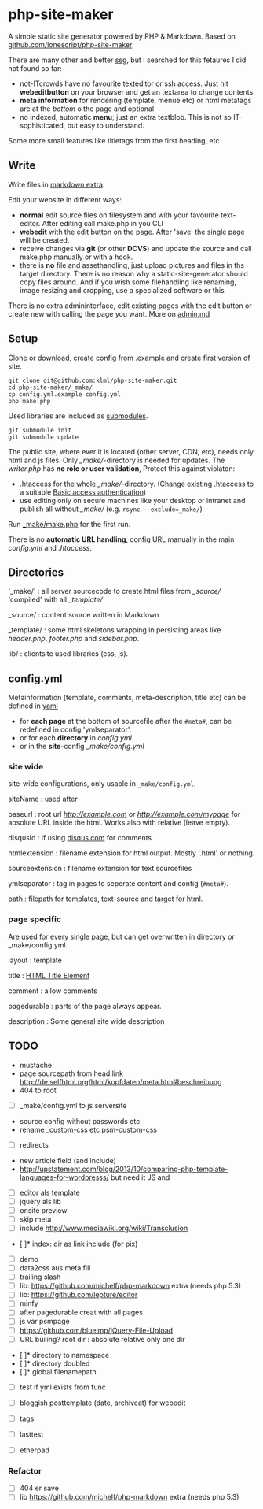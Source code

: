 php-site-maker
=====

A simple static site generator powered by PHP & Markdown. Based on [github.com/lonescript/php-site-maker](http://github.com/lonescript/php-site-maker)


There are many other and better [ssg](https://github.com/pinceladasdaweb/Static-Site-Generators), but I searched for this fetaures I did not found so far:

* not-ITcrowds have no favourite texteditor or ssh access. Just hit __webeditbutton__ on your browser and get an textarea to change contents.
* __meta information__ for rendering (template, menue etc) or html metatags are at the *bottom* o the page and optional
* no indexed, automatic __menu__; just an extra textblob. This is not so IT-sophisticated, but easy to understand. 

Some more small features like titletags from the first heading, etc


## Write

Write files in [markdown extra](http://michelf.ca/projects/php-markdown/extra/).

Edit your website in different ways:

* __normal__ edit source files on filesystem and with your favourite text-editor. After editing call make.php in you CLI
* __webedit__ with the edit button on the page. After 'save' the single page will be created.
* receive changes via __git__ (or other __DCVS__) and update the source and call make.php manually or with a hook.
* there is __no__ file and assethandling, just upload pictures and files in ths target directory. There is no reason why a static-site-generator should copy files around. And if you wish some filehandling like renaming, image resizing and cropping, use a specialized software or this


There is no extra admininterface, edit existing pages with the edit button or create new with calling the page you want. More on [admin.md](_source/admin.md)

## Setup

Clone or download, create config from .example and create first version of site.

```
git clone git@github.com:klml/php-site-maker.git
cd php-site-maker/_make/
cp config.yml.example config.yml
php make.php
```

Used libraries are included as [submodules](http://git-scm.com/book/en/Git-Tools-Submodules).


```
git submodule init
git submodule update 
```


The public site, where ever it is located (other server, CDN, etc), needs only html and js files. Only *_make/*-directory is needed for updates. The *writer.php* has **no role or user validation**, Protect this against violaton:

* .htaccess for the whole *_make/*-directory. (Change existing .htaccess to a suitable [Basic access authentication](http://en.wikipedia.org/wiki/Basic_access_authentication))
* use editing only on secure machines like your desktop or intranet and publish all without *_make/* (e.g. `rsync --exclude=_make/`)

Run [_make/make.php](_make/make.php) for the first run. 

There is no __automatic URL handling__, config URL manually in the main *config.yml* and *.htaccess*.

## Directories

'_make/'
: all server sourcecode to create html files from *_source/* 'compiled' with all *_template/*

_source/
: content source written in Markdown

_template/
: some html skeletons wrapping in persisting areas like *header.php*, *footer.php* and *sidebar.php*. 

lib/
: clientsite used libraries (css, js).

## config.yml

Metainformation (template, comments, meta-description, title etc) can be defined in [yaml](http://www.yaml.org/spec/1.2/spec.html)
* for __each page__ at the bottom of sourcefile after the `#meta#`, can be redefined in config 'ymlseparator'.
* or for each __directory__ in *config.yml* 
* or in the __site__-config *_make/config.yml* 

### site wide

site-wide configurations, only usable in `_make/config.yml`.

siteName
: used after  

baseurl
: root url *http://example.com* or *http://example.com/mypage* for absolute URL inside the html. Works also with relative (leave empty).

disqusId
: if using [disqus.com](http://disqus.com/) for comments

htmlextension
: filename extension for html output. Mostly '.html' or nothing.

sourceextension
: filename extension for text sourcefiles

ymlseparator
: tag in pages to seperate content and config (`#meta#`).

path
: filepath for templates, text-source and target for html.

### page specific

Are used for every single page, but can get overwritten in directory or _make/config.yml.

layout
: template

title
: [HTML Title Element](https://developer.mozilla.org/en-US/docs/Web/HTML/Element/title)

comment
: allow comments

pagedurable
: parts of the page always appear. 

description
: Some general site wide description




## TODO

- mustache
- page sourcepath from head link http://de.selfhtml.org/html/kopfdaten/meta.htm#beschreibung
- 404 to root
- [ ] _make/config.yml to js serversite
- source config without passwords etc
- rename _custom-css etc psm-custom-css
- [ ] redirects
- new article field (and include)
- http://upstatement.com/blog/2013/10/comparing-php-template-languages-for-wordpresss/ but need it JS and 
- [ ] editor als template
- [ ] jquery als lib
- [ ] onsite preview
- [ ] skip meta
- [ ] include http://www.mediawiki.org/wiki/Transclusion
- [ ]* index: dir as link include (for pix)
- [ ] demo
- [ ] data2css aus meta fill
- [ ] trailing slash
- [ ] lib: https://github.com/michelf/php-markdown extra (needs php 5.3)
- [ ] lib: https://github.com/lepture/editor
- [ ] minfy
- [ ] after pagedurable creat with all pages
- [ ] js var psmpage
- [ ] https://github.com/blueimp/jQuery-File-Upload
- [ ] URL builing? root dir : absolute relative only one dir
- [ ]* directory to namespace
- [ ]* directory doubled
- [ ]* global filenamepath
- [ ] test if yml exists from func
- [ ] bloggish posttemplate (date, archivcat) for webedit
- [ ] tags
- [ ] lasttest
- [ ] etherpad



### Refactor

- [ ] 404 er save
- [ ] lib https://github.com/michelf/php-markdown extra (needs php 5.3)
